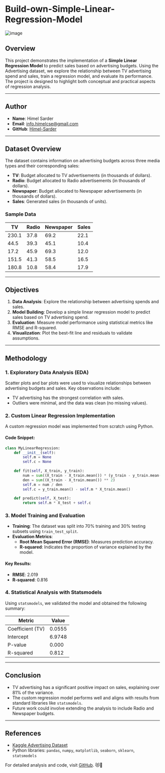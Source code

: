 # Build-own-Simple-Linear-Regression-Model
![image](https://github.com/user-attachments/assets/d4c97e8c-72c2-45eb-906a-ecd131a04f9d)

## Overview

This project demonstrates the implementation of a **Simple Linear Regression Model** to predict sales based on advertising budgets. Using the Advertising dataset, we explore the relationship between TV advertising spend and sales, train a regression model, and evaluate its performance. The project is designed to highlight both conceptual and practical aspects of regression analysis.

---

## Author

- **Name**: Himel Sarder  
- **Email**: [info.himelcse@gmail.com](mailto:info.himelcse@gmail.com)  
- **GitHub**: [Himel-Sarder](https://github.com/Himel-Sarder)

---

## Dataset Overview

The dataset contains information on advertising budgets across three media types and their corresponding sales:

- **TV**: Budget allocated to TV advertisements (in thousands of dollars).  
- **Radio**: Budget allocated to Radio advertisements (in thousands of dollars).  
- **Newspaper**: Budget allocated to Newspaper advertisements (in thousands of dollars).  
- **Sales**: Generated sales (in thousands of units).

### Sample Data
| TV     | Radio  | Newspaper | Sales |
|--------|--------|-----------|-------|
| 230.1  | 37.8   | 69.2      | 22.1  |
| 44.5   | 39.3   | 45.1      | 10.4  |
| 17.2   | 45.9   | 69.3      | 12.0  |
| 151.5  | 41.3   | 58.5      | 16.5  |
| 180.8  | 10.8   | 58.4      | 17.9  |

---

## Objectives

1. **Data Analysis**: Explore the relationship between advertising spends and sales.  
2. **Model Building**: Develop a simple linear regression model to predict sales based on TV advertising spend.  
3. **Evaluation**: Measure model performance using statistical metrics like RMSE and R-squared.  
4. **Visualization**: Plot the best-fit line and residuals to validate assumptions.  

---

## Methodology

### 1. **Exploratory Data Analysis (EDA)**  
Scatter plots and bar plots were used to visualize relationships between advertising budgets and sales. Key observations include:  
- TV advertising has the strongest correlation with sales.  
- Outliers were minimal, and the data was clean (no missing values).  

### 2. **Custom Linear Regression Implementation**  
A custom regression model was implemented from scratch using Python.  

#### Code Snippet:  
```python
class MyLinearRegression:
    def __init__(self):
        self.m = None
        self.c = None
        
    def fit(self, X_train, y_train):
        num = sum((X_train - X_train.mean()) * (y_train - y_train.mean()))
        den = sum((X_train - X_train.mean()) ** 2)
        self.m = num / den
        self.c = y_train.mean() - self.m * X_train.mean()
        
    def predict(self, X_test):
        return self.m * X_test + self.c
```

### 3. **Model Training and Evaluation**  
- **Training**: The dataset was split into 70% training and 30% testing subsets using `train_test_split`.  
- **Evaluation Metrics**:  
  - **Root Mean Squared Error (RMSE)**: Measures prediction accuracy.  
  - **R-squared**: Indicates the proportion of variance explained by the model.  

#### Key Results:  
- **RMSE**: 2.019  
- **R-squared**: 0.816  

### 4. **Statistical Analysis with Statsmodels**  
Using `statsmodels`, we validated the model and obtained the following summary:  

| Metric           | Value  |  
|-------------------|--------|  
| Coefficient (TV) | 0.0555 |  
| Intercept        | 6.9748 |  
| P-value          | 0.000  |  
| R-squared        | 0.812  |  

---

## Conclusion

- TV advertising has a significant positive impact on sales, explaining over 81% of the variance.  
- The custom regression model performs well and aligns with results from standard libraries like `statsmodels`.  
- Future work could involve extending the analysis to include Radio and Newspaper budgets.

---

## References

- [Kaggle Advertising Dataset](https://www.kaggle.com/)  
- Python libraries: `pandas`, `numpy`, `matplotlib`, `seaborn`, `sklearn`, `statsmodels`  

For detailed analysis and code, visit [GitHub](https://github.com/Himel-Sarder).
😻🤍
